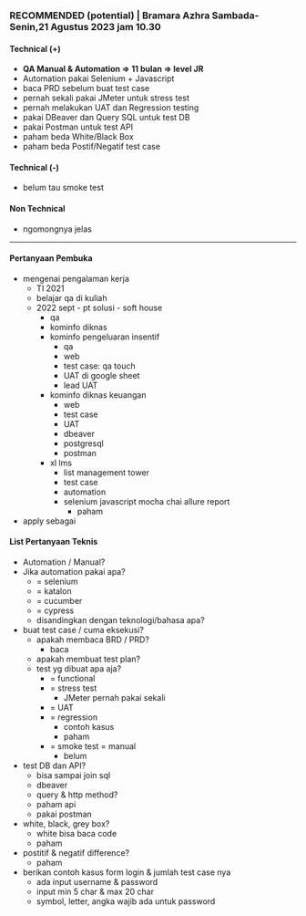 ### **RECOMMENDED (potential)** | Bramara Azhra Sambada- Senin,21 Agustus 2023 jam 10.30

#### Technical (+) 

- **QA Manual & Automation => 11 bulan => level JR**  
- Automation pakai Selenium + Javascript
- baca PRD sebelum buat test case
- pernah sekali pakai JMeter untuk stress test
- pernah melakukan UAT dan Regression testing
- pakai DBeaver dan Query SQL untuk test DB
- pakai Postman untuk test API
- paham beda White/Black Box
- paham beda Postif/Negatif test case

#### Technical (-)  

- belum tau smoke test

#### Non Technical  

- ngomongnya jelas

---

#### Pertanyaan Pembuka

- mengenai pengalaman kerja  
	- TI 2021
	- belajar qa di kuliah
	- 2022 sept - pt solusi - soft house
		- qa
		- kominfo diknas
		- kominfo pengeluaran insentif
			- qa
			- web
			- test case: qa touch
			- UAT di google sheet
			- lead UAT
		- kominfo diknas keuangan
			- web
			- test case
			- UAT
			- dbeaver
			- postgresql
			- postman
		- xl lms
			- list management tower
			- test case
			- automation
			- selenium javascript mocha chai allure report
				- paham
- apply sebagai


#### List Pertanyaan Teknis

- Automation / Manual?  
- Jika automation pakai apa?
	- = selenium
	- = katalon
	- = cucumber
	- = cypress
	- disandingkan dengan teknologi/bahasa apa?
- buat test case / cuma eksekusi?
	- apakah membaca BRD / PRD?
		- baca
	- apakah membuat test plan?
	- test yg dibuat apa aja?
		- = functional
		- = stress test
			- JMeter pernah pakai sekali
		- = UAT
		- = regression
			- contoh kasus
			- paham
		- = smoke test = manual
			- belum
- test DB dan API?
	- bisa sampai join sql
	- dbeaver
	- query & http method?
	- paham api
	- pakai postman
- white, black, grey box?
	- white bisa baca code
	- paham
- postitif & negatif difference?
	- paham
- berikan contoh kasus form login & jumlah test case nya
	- ada input username & password
	- input min 5 char & max 20 char
	- symbol, letter, angka wajib ada untuk password